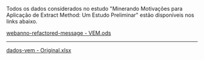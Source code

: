 Todos os dados considerados no estudo "Minerando Motivações para Aplicação de Extract Method: Um Estudo Preliminar" estão disponíveis nos links abaixo.

[webanno-refactored-message - VEM.ods](https://github.com/jshenrique/vem2021/files/7003970/webanno-refactored-message.-.VEM.ods)
***
[dados-vem - Original.xlsx](https://github.com/jshenrique/vem2021/files/7006292/dados-vem.-.Original.xlsx)

